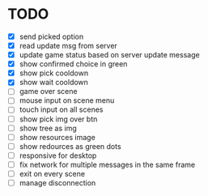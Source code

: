 # TODO

- [x] send picked option
- [x] read update msg from server
- [x] update game status based on server update message
- [x] show confirmed choice in green
- [x] show pick cooldown
- [x] show wait cooldown
- [ ] game over scene
- [ ] mouse input on scene menu
- [ ] touch input on all scenes
- [ ] show pick img over btn
- [ ] show tree as img
- [ ] show resources image
- [ ] show redources as green dots
- [ ] responsive for desktop
- [ ] fix network for multiple messages in the same frame
- [ ] exit on every scene
- [ ] manage disconnection
